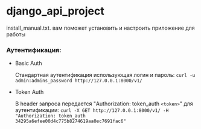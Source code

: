 # django_api_project
install_manual.txt. вам поможет установить и настроить приложение для работы

### Аутентификация:
- Basic Auth

  Стандартная аутентификация использующая логин и пароль:
  `curl -u admin:admins_password http://127.0.0.1:8000/v1/`

- Token Auth

  В header запроса передается  "Authorization: token_auth `<token>`" для аутентификации:
  `curl -X GET http://127.0.0.1:8000/v1/ -H "Authorization: token_auth 34295a6efee00d4c775b8274619aa0ec7691fac6"`
